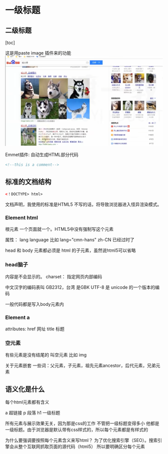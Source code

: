 
# 一级标题

## 二级标题

[toc]

这是用paste image 插件来的功能
![](2023-02-13-19-36-27.png)


Emmet插件: 自动生成HTML部分代码

```html
<!--this is a comment-->
```

## 标准的文档结构
```html
<！DOCTYPE> html>
```
文档声明，我使用的标准是HTML5
不写的话，将导致浏览器进入怪异渲染模式。

### Element html
根元素 一个页面就一个。HTML5中没有强制写这个元素

属性：
lang language 比如 lang="cmn-hans" zh-CN 已经过时了

head 和 body 元素都必须是 html 的子元素，虽然说html5可以省略
### head脑子
内容是不会显示的。 charset： 指定网页内部编码

中文汉字的编码表叫 GB2312，台湾 是GBK
UTF-8 是 unicode 的一个版本的编码

一般代码都是写入body元素内
### Element a 
attributes:
href 网址
title 标题

### 空元素
有些元素是没有结尾的 叫空元素
比如 img

关于元素嵌套
一些词：父元素，子元素，祖先元素ancestor，后代元素，兄弟元素

## 语义化是什么

每个html元素都有含义

a 超链接
p 段落
h1 一级标题

所有元素与展示效果无关，因为那是css的工作
不管把一级标题变得多小 他都是一级标题。由于浏览器是默认带有css样式的，所以每个元素都是有样式的

为什么要强调要按照每个元素含义来写html？
为了优化搜索引擎（SEO）。搜索引擎会从整个互联网抓取页面的源代码（html5） 所以要明确区分每个元素